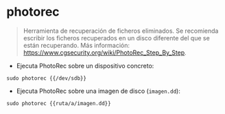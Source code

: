# photorec

> Herramienta de recuperación de ficheros eliminados.
> Se recomienda escribir los ficheros recuperados en un disco diferente del que se están recuperando.
> Más información: <https://www.cgsecurity.org/wiki/PhotoRec_Step_By_Step>.

- Ejecuta PhotoRec sobre un dispositivo concreto:

`sudo photorec {{/dev/sdb}}`

- Ejecuta PhotoRec sobre una imagen de disco (`imagen.dd`):

`sudo photorec {{ruta/a/imagen.dd}}`
